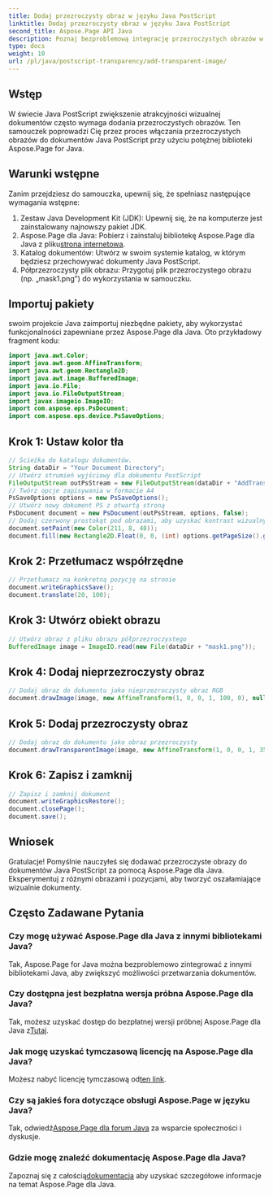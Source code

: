 ```yaml
---
title: Dodaj przezroczysty obraz w języku Java PostScript
linktitle: Dodaj przezroczysty obraz w języku Java PostScript
second_title: Aspose.Page API Java
description: Poznaj bezproblemową integrację przezroczystych obrazów w dokumentach Java PostScript za pomocą Aspose.Page dla Java. Ulepsz swoje wizualizacje dokumentów bez wysiłku.
type: docs
weight: 10
url: /pl/java/postscript-transparency/add-transparent-image/
---
```

## Wstęp
W świecie Java PostScript zwiększenie atrakcyjności wizualnej dokumentów często wymaga dodania przezroczystych obrazów. Ten samouczek poprowadzi Cię przez proces włączania przezroczystych obrazów do dokumentów Java PostScript przy użyciu potężnej biblioteki Aspose.Page for Java.
## Warunki wstępne
Zanim przejdziesz do samouczka, upewnij się, że spełniasz następujące wymagania wstępne:
1. Zestaw Java Development Kit (JDK): Upewnij się, że na komputerze jest zainstalowany najnowszy pakiet JDK.
2.  Aspose.Page dla Java: Pobierz i zainstaluj bibliotekę Aspose.Page dla Java z pliku[strona internetowa](https://releases.aspose.com/page/java/).
3. Katalog dokumentów: Utwórz w swoim systemie katalog, w którym będziesz przechowywać dokumenty Java PostScript.
4. Półprzezroczysty plik obrazu: Przygotuj plik przezroczystego obrazu (np. „mask1.png”) do wykorzystania w samouczku.
## Importuj pakiety
swoim projekcie Java zaimportuj niezbędne pakiety, aby wykorzystać funkcjonalności zapewniane przez Aspose.Page dla Java. Oto przykładowy fragment kodu:
```java
import java.awt.Color;
import java.awt.geom.AffineTransform;
import java.awt.geom.Rectangle2D;
import java.awt.image.BufferedImage;
import java.io.File;
import java.io.FileOutputStream;
import javax.imageio.ImageIO;
import com.aspose.eps.PsDocument;
import com.aspose.eps.device.PsSaveOptions;
```
## Krok 1: Ustaw kolor tła
```java
// Ścieżka do katalogu dokumentów.
String dataDir = "Your Document Directory";
// Utwórz strumień wyjściowy dla dokumentu PostScript
FileOutputStream outPsStream = new FileOutputStream(dataDir + "AddTransparentImage_outPS.ps");
// Twórz opcje zapisywania w formacie A4
PsSaveOptions options = new PsSaveOptions();
// Utwórz nowy dokument PS z otwartą stroną
PsDocument document = new PsDocument(outPsStream, options, false);
// Dodaj czerwony prostokąt pod obrazami, aby uzyskać kontrast wizualny
document.setPaint(new Color(211, 8, 48));
document.fill(new Rectangle2D.Float(0, 0, (int) options.getPageSize().getWidth(), 300));
```
## Krok 2: Przetłumacz współrzędne
```java
// Przetłumacz na konkretną pozycję na stronie
document.writeGraphicsSave();
document.translate(20, 100);
```
## Krok 3: Utwórz obiekt obrazu
```java
// Utwórz obraz z pliku obrazu półprzezroczystego
BufferedImage image = ImageIO.read(new File(dataDir + "mask1.png"));
```
## Krok 4: Dodaj nieprzezroczysty obraz
```java
// Dodaj obraz do dokumentu jako nieprzezroczysty obraz RGB
document.drawImage(image, new AffineTransform(1, 0, 0, 1, 100, 0), null);
```
## Krok 5: Dodaj przezroczysty obraz
```java
// Dodaj obraz do dokumentu jako obraz przezroczysty
document.drawTransparentImage(image, new AffineTransform(1, 0, 0, 1, 350, 0), 255);
```
## Krok 6: Zapisz i zamknij
```java
// Zapisz i zamknij dokument
document.writeGraphicsRestore();
document.closePage();
document.save();
```
## Wniosek
Gratulacje! Pomyślnie nauczyłeś się dodawać przezroczyste obrazy do dokumentów Java PostScript za pomocą Aspose.Page dla Java. Eksperymentuj z różnymi obrazami i pozycjami, aby tworzyć oszałamiające wizualnie dokumenty.
## Często Zadawane Pytania
### Czy mogę używać Aspose.Page dla Java z innymi bibliotekami Java?
Tak, Aspose.Page for Java można bezproblemowo zintegrować z innymi bibliotekami Java, aby zwiększyć możliwości przetwarzania dokumentów.
### Czy dostępna jest bezpłatna wersja próbna Aspose.Page dla Java?
 Tak, możesz uzyskać dostęp do bezpłatnej wersji próbnej Aspose.Page dla Java z[Tutaj](https://releases.aspose.com/).
### Jak mogę uzyskać tymczasową licencję na Aspose.Page dla Java?
 Możesz nabyć licencję tymczasową od[ten link](https://purchase.aspose.com/temporary-license/).
### Czy są jakieś fora dotyczące obsługi Aspose.Page w języku Java?
 Tak, odwiedź[Aspose.Page dla forum Java](https://forum.aspose.com/c/page/39) za wsparcie społeczności i dyskusje.
### Gdzie mogę znaleźć dokumentację Aspose.Page dla Java?
 Zapoznaj się z całością[dokumentacja](https://reference.aspose.com/page/java/) aby uzyskać szczegółowe informacje na temat Aspose.Page dla Java.